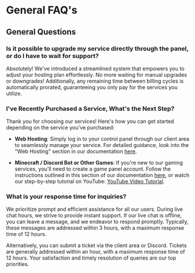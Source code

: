 # General FAQ's

## General Questions

### Is it possible to upgrade my service directly through the panel, or do I have to wait for support?
Absolutely! We've introduced a streamlined system that empowers you to adjust your hosting plan effortlessly. No more waiting for manual upgrades or downgrades! Additionally, any remaining time between billing cycles is automatically prorated, guaranteeing you only pay for the services you utilize.

### I've Recently Purchased a Service, What's the Next Step?
Thank you for choosing our services! Here's how you can get started depending on the service you've purchased:
- **Web Hosting**: Simply log in to your control panel through our client area to seamlessly manage your service. For detailed guidance, look into the "Web Hosting" section in our documentation [here](link).

- **Minecraft / Discord Bot or Other Games**: If you're new to our gaming services, you'll need to create a game panel account. Follow the instructions outlined in this section of our documentation [here](link), or watch our step-by-step tutorial on YouTube: [YouTube Video Tutorial](https://www.youtube.com/watch?v=72MMz03NDww).

### What is your response time for inquiries?
We prioritize prompt and efficient assistance for all our users. During live chat hours, we strive to provide instant support. If our live chat is offline, you can leave a message, and we endeavor to respond promptly. Typically, these messages are addressed within 3 hours, with a maximum response time of 12 hours.

Alternatively, you can submit a ticket via the client area or Discord. Tickets are generally addressed within an hour, with a maximum response time of 12 hours. Your satisfaction and timely resolution of queries are our top priorities.